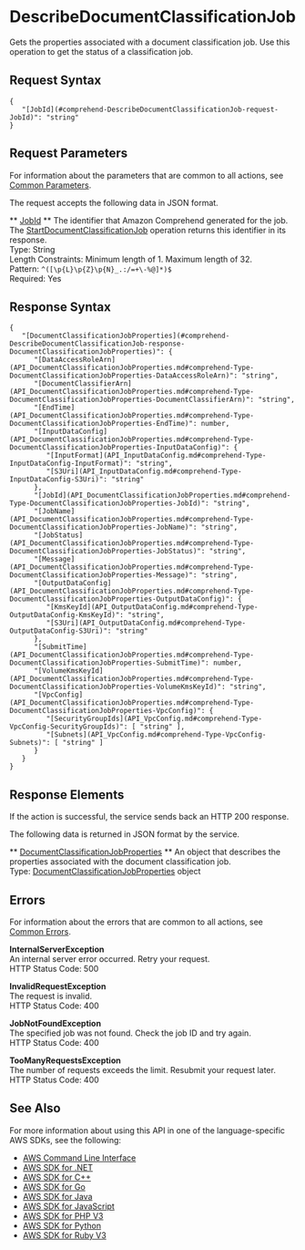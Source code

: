 # DescribeDocumentClassificationJob<a name="API_DescribeDocumentClassificationJob"></a>

Gets the properties associated with a document classification job\. Use this operation to get the status of a classification job\.

## Request Syntax<a name="API_DescribeDocumentClassificationJob_RequestSyntax"></a>

```
{
   "[JobId](#comprehend-DescribeDocumentClassificationJob-request-JobId)": "string"
}
```

## Request Parameters<a name="API_DescribeDocumentClassificationJob_RequestParameters"></a>

For information about the parameters that are common to all actions, see [Common Parameters](CommonParameters.md)\.

The request accepts the following data in JSON format\.

 ** [JobId](#API_DescribeDocumentClassificationJob_RequestSyntax) **   <a name="comprehend-DescribeDocumentClassificationJob-request-JobId"></a>
The identifier that Amazon Comprehend generated for the job\. The [StartDocumentClassificationJob](API_StartDocumentClassificationJob.md) operation returns this identifier in its response\.  
Type: String  
Length Constraints: Minimum length of 1\. Maximum length of 32\.  
Pattern: `^([\p{L}\p{Z}\p{N}_.:/=+\-%@]*)$`   
Required: Yes

## Response Syntax<a name="API_DescribeDocumentClassificationJob_ResponseSyntax"></a>

```
{
   "[DocumentClassificationJobProperties](#comprehend-DescribeDocumentClassificationJob-response-DocumentClassificationJobProperties)": { 
      "[DataAccessRoleArn](API_DocumentClassificationJobProperties.md#comprehend-Type-DocumentClassificationJobProperties-DataAccessRoleArn)": "string",
      "[DocumentClassifierArn](API_DocumentClassificationJobProperties.md#comprehend-Type-DocumentClassificationJobProperties-DocumentClassifierArn)": "string",
      "[EndTime](API_DocumentClassificationJobProperties.md#comprehend-Type-DocumentClassificationJobProperties-EndTime)": number,
      "[InputDataConfig](API_DocumentClassificationJobProperties.md#comprehend-Type-DocumentClassificationJobProperties-InputDataConfig)": { 
         "[InputFormat](API_InputDataConfig.md#comprehend-Type-InputDataConfig-InputFormat)": "string",
         "[S3Uri](API_InputDataConfig.md#comprehend-Type-InputDataConfig-S3Uri)": "string"
      },
      "[JobId](API_DocumentClassificationJobProperties.md#comprehend-Type-DocumentClassificationJobProperties-JobId)": "string",
      "[JobName](API_DocumentClassificationJobProperties.md#comprehend-Type-DocumentClassificationJobProperties-JobName)": "string",
      "[JobStatus](API_DocumentClassificationJobProperties.md#comprehend-Type-DocumentClassificationJobProperties-JobStatus)": "string",
      "[Message](API_DocumentClassificationJobProperties.md#comprehend-Type-DocumentClassificationJobProperties-Message)": "string",
      "[OutputDataConfig](API_DocumentClassificationJobProperties.md#comprehend-Type-DocumentClassificationJobProperties-OutputDataConfig)": { 
         "[KmsKeyId](API_OutputDataConfig.md#comprehend-Type-OutputDataConfig-KmsKeyId)": "string",
         "[S3Uri](API_OutputDataConfig.md#comprehend-Type-OutputDataConfig-S3Uri)": "string"
      },
      "[SubmitTime](API_DocumentClassificationJobProperties.md#comprehend-Type-DocumentClassificationJobProperties-SubmitTime)": number,
      "[VolumeKmsKeyId](API_DocumentClassificationJobProperties.md#comprehend-Type-DocumentClassificationJobProperties-VolumeKmsKeyId)": "string",
      "[VpcConfig](API_DocumentClassificationJobProperties.md#comprehend-Type-DocumentClassificationJobProperties-VpcConfig)": { 
         "[SecurityGroupIds](API_VpcConfig.md#comprehend-Type-VpcConfig-SecurityGroupIds)": [ "string" ],
         "[Subnets](API_VpcConfig.md#comprehend-Type-VpcConfig-Subnets)": [ "string" ]
      }
   }
}
```

## Response Elements<a name="API_DescribeDocumentClassificationJob_ResponseElements"></a>

If the action is successful, the service sends back an HTTP 200 response\.

The following data is returned in JSON format by the service\.

 ** [DocumentClassificationJobProperties](#API_DescribeDocumentClassificationJob_ResponseSyntax) **   <a name="comprehend-DescribeDocumentClassificationJob-response-DocumentClassificationJobProperties"></a>
An object that describes the properties associated with the document classification job\.  
Type: [DocumentClassificationJobProperties](API_DocumentClassificationJobProperties.md) object

## Errors<a name="API_DescribeDocumentClassificationJob_Errors"></a>

For information about the errors that are common to all actions, see [Common Errors](CommonErrors.md)\.

 **InternalServerException**   
An internal server error occurred\. Retry your request\.  
HTTP Status Code: 500

 **InvalidRequestException**   
The request is invalid\.  
HTTP Status Code: 400

 **JobNotFoundException**   
The specified job was not found\. Check the job ID and try again\.  
HTTP Status Code: 400

 **TooManyRequestsException**   
The number of requests exceeds the limit\. Resubmit your request later\.  
HTTP Status Code: 400

## See Also<a name="API_DescribeDocumentClassificationJob_SeeAlso"></a>

For more information about using this API in one of the language\-specific AWS SDKs, see the following:
+  [AWS Command Line Interface](https://docs.aws.amazon.com/goto/aws-cli/comprehend-2017-11-27/DescribeDocumentClassificationJob) 
+  [AWS SDK for \.NET](https://docs.aws.amazon.com/goto/DotNetSDKV3/comprehend-2017-11-27/DescribeDocumentClassificationJob) 
+  [AWS SDK for C\+\+](https://docs.aws.amazon.com/goto/SdkForCpp/comprehend-2017-11-27/DescribeDocumentClassificationJob) 
+  [AWS SDK for Go](https://docs.aws.amazon.com/goto/SdkForGoV1/comprehend-2017-11-27/DescribeDocumentClassificationJob) 
+  [AWS SDK for Java](https://docs.aws.amazon.com/goto/SdkForJava/comprehend-2017-11-27/DescribeDocumentClassificationJob) 
+  [AWS SDK for JavaScript](https://docs.aws.amazon.com/goto/AWSJavaScriptSDK/comprehend-2017-11-27/DescribeDocumentClassificationJob) 
+  [AWS SDK for PHP V3](https://docs.aws.amazon.com/goto/SdkForPHPV3/comprehend-2017-11-27/DescribeDocumentClassificationJob) 
+  [AWS SDK for Python](https://docs.aws.amazon.com/goto/boto3/comprehend-2017-11-27/DescribeDocumentClassificationJob) 
+  [AWS SDK for Ruby V3](https://docs.aws.amazon.com/goto/SdkForRubyV3/comprehend-2017-11-27/DescribeDocumentClassificationJob) 